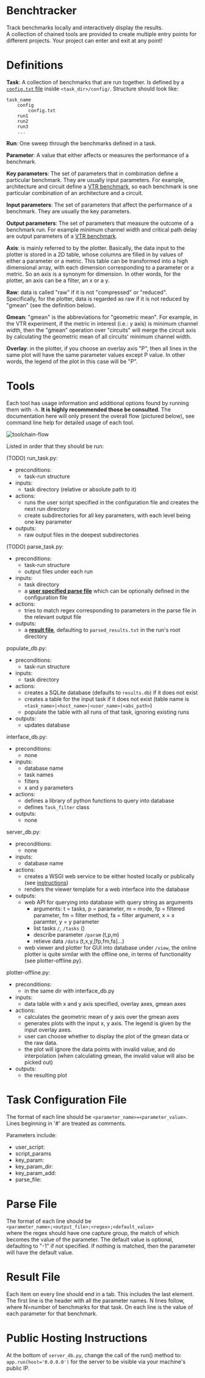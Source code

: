 # Benchtracker
Track benchmarks locally and interactively display the results.  
A collection of chained tools are provided to create multiple entry points for different projects.
Your project can enter and exit at any point!


# Definitions
**Task**: A collection of benchmarks that are run together. Is defined by a [`config.txt` file](#config_file) inside `<task_dir>/config/`. Structure should look like:

    task_name
        config
            config.txt
        run1
        run2
        run3
        ...

**Run**: One sweep through the benchmarks defined in a task. 

**Parameter**: A value that either affects or measures the performance of a benchmark.

**Key parameters**: The set of parameters that in combination define a particular benchmark. 
  They are usually input parameters. For example,
  architecture and circuit define a [VTR benchmark](https://code.google.com/p/vtr-verilog-to-routing/), so
  each benchmark is one particular combination of an architecture and a circuit.

**Input parameters**: The set of parameters that affect the performance of a benchmark.
    They are usually the key parameters.

**Output parameters**: The set of parameters that measure the outcome of a benchmark run.
  For example minimum channel width and critical path delay are output parameters of a [VTR benchmark](https://code.google.com/p/vtr-verilog-to-routing/). 

**Axis**: is mainly referred to by the plotter. Basically, the data input to the plotter is stored in a 2D table,
  whose columns are filled in by values of either a parameter or a metric. This table can be transformed into a 
  high dimensional array, with each dimension corresponding to a parameter or a metric. So an axis is a synonym 
  for dimension. In other words, for the plotter, an axis can be a filter, an x or a y.

**Raw**: data is called "raw" if it is not "compressed" or "reduced". Specifically, for the plotter, data is regarded
  as raw if it is not reduced by "gmean" (see the definition below).

**Gmean**: "gmean" is the abbreviations for "geometric mean". For example, in the VTR experiment, if the metric in 
  interest (i.e.: y axis) is minimum channel width, then the "gmean" operation over "circuits" will merge the
  circuit axis by calculating the geometric mean of all circuits' minimum channel width.

**Overlay**: in the plotter, if you choose an overlay axis "P", then all lines in the same plot will have the same parameter 
  values except P value. In other words, the legend of the plot in this case will be "P".

# Tools
Each tool has usage information and additional options found by running them with `-h`. **It is highly recommended those be consulted**. The documentation here will only present the overall flow (pictured below), see command line help for detailed usage of each tool.  

![toolchain-flow](flow.png)

Listed in order that they should be run:

(TODO) run_task.py: 
 - preconditions: 
    - task-run structure
 - inputs: 
    - task directory (relative or absolute path to it)
 - actions:
    - runs the user script specified in the configuration file and creates the next run directory
    - create subdirectories for all key parameters, with each level being one key parameter
 - outputs:
    - raw output files in the deepest subdirectories
  
(TODO) parse_task.py:
 - preconditions:
    - task-run structure
    - output files under each run
 - inputs:
    - task directory
    - a [**user specified parse file**](#parse_file) which can be optionally defined in the configuration file
 - actions:
    - tries to match regex corresponding to parameters in the parse file in the relevant output file
 - outputs:
    - a [**result file**](#result_file), defaulting to `parsed_results.txt` in the run's root directory
  
populate_db.py:
  - preconditions:
    - task-run structure
  - inputs:
    - task directory
  - actions:
    - creates a SQLite database (defaults to `results.db`) if it does not exist
    - creates a table for the input task if it does not exist (table name is `<task_name>|<host_name>|<user_name>|<abs_path>`)
    - populate the table with all runs of that task, ignoring existing runs
  - outputs:
    - updates database
     
interface_db.py:
  - preconditions:
    - none
  - inputs:
    - database name
    - task names
    - filters
    - x and y parameters
  - actions:
    - defines a library of python functions to query into database
    - defines `Task_filter` class
  - outputs:
    - none

server_db.py:
  - preconditions:
    - none
  - inputs:
    - database name
  - actions:
    - creates a WSGI web service to be either hosted locally or publically (see [instructions](#public_hosting))
    - renders the viewer template for a web interface into the database
  - outputs:
    - web API for querying into database with query string as arguments
      - arguments: t = tasks, p = parameter, m = mode, fp = filtered parameter, fm = filter method, fa = filter argument,
      x = x paramter, y = y parameter
      - list tasks `/`, `/tasks` ()
      - describe parameter `/param` (t,p,m)
      - retieve data `/data` (t,x,y,[fp,fm,fa]...)
    - web viewer and plotter for GUI into database under `/view`, the online plotter is quite similar with the offline
      one, in terms of functionality (see plotter-offline.py).

plotter-offline.py:
  - preconditions:
    - in the same dir with interface_db.py
  - inputs:
    - data table with x and y axis specified, overlay axes, gmean axes
  - actions:
    - calculates the geometric mean of y axis over the gmean axes
    - generates plots with the input x, y axis. The legend is given by the input overlay axes.
    - user can choose whether to display the plot of the gmean data or the raw data.
    - the plot will ignore the data points with invalid value, and do interpolation (when calculating gmean,
      the invalid value will also be picked out)
  - outputs:
    - the resulting plot

<a name="config_file"> </a>
# Task Configuration File
The format of each line should be `<parameter_name>=<parameter_value>`.  
Lines beginning in '#' are treated as comments.

Parameters include:
 - user_script:
 - script_params
 - key_param:
 - key_param_dir:
 - key_param_add:
 - parse_file:
 
<a name="parse_file"> </a>
# Parse File
The format of each line should be  
`<parameter_name>;<output_file>;<regex>;<default_value>`  
where the regex should have one capture group, the match of which becomes the value of the parameter. 
The default value is optional, defaulting to "-1" if not specified. If nothing is matched, then
the parameter will have the default value.

<a name="result_file"> </a>
# Result File
Each item on every line should end in a tab. This includes the last element.  
The first line is the header with all the parameter names.
N lines follow, where N=number of benchmarks for that task. 
On each line is the value of each parameter for that benchmark.


<a name="public_hosting"> </a>
# Public Hosting Instructions
At the bottom of `server_db.py`, change the call of the run() method to:
`app.run(host='0.0.0.0')` for the server to be visible via your machine's public IP.
